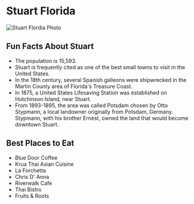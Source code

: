 # Stuart Florida



![Stuart Flordia Photo](http://static1.squarespace.com/static/55c8a26ce4b030368e54a3bc/t/55d4be3ae4b04c2c344241d8/1440005703349/Sailfish-Point-Stuart-Florida-Real-Estate-1024x405.jpg?format=1500w)

## Fun Facts About Stuart

* The population is 15,593.
* Stuart is frequently cited as one of the best small towns to visit in the United States.
* In the 18th century, several Spanish galleons were shipwrecked in the Martin County area of Florida's Treasure Coast.
* In 1875, a United States Lifesaving Station was established on Hutchinson Island, near Stuart.
* From 1893-1895, the area was called Potsdam chosen by Otto Stypmann, a local landowner originally from Potsdam, Germany. Stypmann, with his brother Ernest, owned the land that would become downtown Stuart.


## Best Places to Eat

- Blue Door Coffee
- Krua Thai Asian Cuisine
- La Forchetta
- Chris D' Anna
- Riverwalk Cafe
- Thai Bistro
- Fruits & Roots
